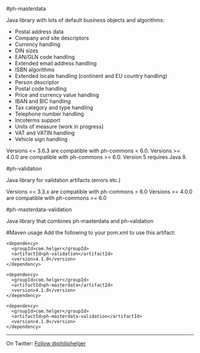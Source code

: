 #ph-masterdata

Java library with lots of default business objects and algorithms:
  * Postal address data
  * Company and site descriptors
  * Currency handling
  * DIN sizes
  * EAN/GLN code handling
  * Extended email address handling
  * ISBN algorithms
  * Extended locale handling (continent and EU country handling)
  * Person descriptor
  * Postal code handling
  * Price and currency value handling
  * IBAN and BIC handling
  * Tax category and type handling
  * Telephone number handling
  * Incoterms support
  * Units of measure (work in progress)
  * VAT and VATIN handling
  * Vehicle sign handling 

Versions <= 3.6.3 are compatible with ph-commons < 6.0.
Versions >= 4.0.0 are compatible with ph-commons >= 6.0.
Version 5 requires Java 8.

#ph-validation

Java library for validation artifacts (errors etc.)

Versions <= 3.3.x are compatible with ph-commons < 6.0
Versions >= 4.0.0 are compatible with ph-commons >= 6.0

#ph-masterdata-validation

Java library that combines ph-masterdata and ph-validation

#Maven usage
Add the following to your pom.xml to use this artifact:
```
<dependency>
  <groupId>com.helger</groupId>
  <artifactId>ph-validation</artifactId>
  <version>4.1.0</version>
</dependency>

<dependency>
  <groupId>com.helger</groupId>
  <artifactId>ph-masterdata</artifactId>
  <version>4.1.0</version>
</dependency>

<dependency>
  <groupId>com.helger</groupId>
  <artifactId>ph-masterdata-validation</artifactId>
  <version>4.1.0</version>
</dependency>
```

---

On Twitter: <a href="https://twitter.com/philiphelger">Follow @philiphelger</a>
